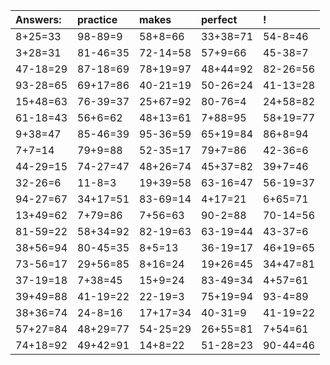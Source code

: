 | Answers: | practice | makes | perfect | ! |
| :--- | :--- | :--- | :--- | :--- |
| 8+25=33 | 98-89=9 | 58+8=66 | 33+38=71 | 54-8=46 | 
| 3+28=31 | 81-46=35 | 72-14=58 | 57+9=66 | 45-38=7 | 
| 47-18=29 | 87-18=69 | 78+19=97 | 48+44=92 | 82-26=56 | 
| 93-28=65 | 69+17=86 | 40-21=19 | 50-26=24 | 41-13=28 | 
| 15+48=63 | 76-39=37 | 25+67=92 | 80-76=4 | 24+58=82 | 
| 61-18=43 | 56+6=62 | 48+13=61 | 7+88=95 | 58+19=77 | 
| 9+38=47 | 85-46=39 | 95-36=59 | 65+19=84 | 86+8=94 | 
| 7+7=14 | 79+9=88 | 52-35=17 | 79+7=86 | 42-36=6 | 
| 44-29=15 | 74-27=47 | 48+26=74 | 45+37=82 | 39+7=46 | 
| 32-26=6 | 11-8=3 | 19+39=58 | 63-16=47 | 56-19=37 | 
| 94-27=67 | 34+17=51 | 83-69=14 | 4+17=21 | 6+65=71 | 
| 13+49=62 | 7+79=86 | 7+56=63 | 90-2=88 | 70-14=56 | 
| 81-59=22 | 58+34=92 | 82-19=63 | 63-19=44 | 43-37=6 | 
| 38+56=94 | 80-45=35 | 8+5=13 | 36-19=17 | 46+19=65 | 
| 73-56=17 | 29+56=85 | 8+16=24 | 19+26=45 | 34+47=81 | 
| 37-19=18 | 7+38=45 | 15+9=24 | 83-49=34 | 4+57=61 | 
| 39+49=88 | 41-19=22 | 22-19=3 | 75+19=94 | 93-4=89 | 
| 38+36=74 | 24-8=16 | 17+17=34 | 40-31=9 | 41-19=22 | 
| 57+27=84 | 48+29=77 | 54-25=29 | 26+55=81 | 7+54=61 | 
| 74+18=92 | 49+42=91 | 14+8=22 | 51-28=23 | 90-44=46 | 
